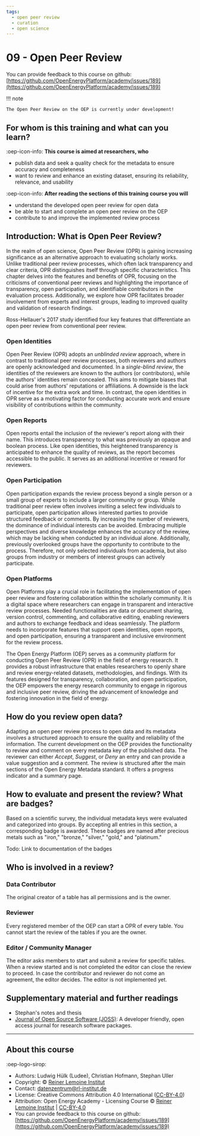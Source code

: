 ```yaml
---
tags:
  - open peer review
  - curation
  - open science
---
```


# 09 - Open Peer Review

You can provide feedback to this course on github: [https://github.com/OpenEnergyPlatform/academy/issues/189](https://github.com/OpenEnergyPlatform/academy/issues/189)

!!! note 

    The Open Peer Review on the OEP is currently under development!


## For whom is this training and what can you learn?

:oep-icon-info: **This course is aimed at researchers, who**

- publish data and seek a quality check for the metadata to ensure accuracy and completeness
- want to review and enhance an existing dataset, ensuring its reliability, relevance, and usability

:oep-icon-info: **After reading the sections of this training course you will**

- understand the developed open peer review for open data
- be able to start and complete an open peer review on the OEP
- contribute to and improve the implemented review process

## Introduction: What is Open Peer Review?

In the realm of open science, Open Peer Review (OPR) is gaining increasing 
significance as an alternative approach to evaluating scholarly works. 
Unlike traditional peer review processes, which often lack transparency 
and clear criteria, OPR distinguishes itself through specific characteristics. 
This chapter delves into the features and benefits of OPR, focusing on the 
criticisms of conventional peer reviews and highlighting the importance of 
transparency, open participation, and identifiable contributors in the 
evaluation process. 
Additionally, we explore how OPR facilitates broader involvement from experts 
and interest groups, leading to improved quality and validation of research findings.

Ross-Hellauer's 2017 study identified four key features that differentiate 
an open peer review from conventional peer review.

### Open Identities
Open Peer Review (OPR) adopts an _unblinded review_ approach, where in contrast 
to traditional peer review processes, both reviewers and authors
are openly acknowledged and documented. 
In a _single-blind review_, the identities of the reviewers are known to the 
authors (or contributors), while the authors' identities remain concealed.
This aims to mitigate biases that could arise from authors' reputations or 
affiliations.
A downside is the lack of incentive for the extra work and time. 
In contrast, the open identities in OPR serve as a motivating factor for 
conducting accurate work and ensure visibility of contributions within the community.

### Open Reports
Open reports entail the inclusion of the reviewer's report along with their name. 
This introduces transparency to what was previously an opaque and boolean process.
Like open identities, this heightened transparency is anticipated to enhance 
the quality of reviews, as the report becomes accessible to the public. 
It serves as an additional incentive or reward for reviewers. 

### Open Participation
Open participation expands the review process beyond a single person or a small 
group of experts to include a larger community or group. 
While traditional peer review often involves inviting a select few individuals 
to participate, open participation allows interested parties to provide 
structured feedback or comments. 
By increasing the number of reviewers, the dominance of individual interests 
can be avoided. 
Embracing multiple perspectives and diverse knowledge enhances the accuracy 
of the review, which may be lacking when conducted by an individual alone. 
Additionally, previously overlooked groups have the opportunity to contribute 
to the process. 
Therefore, not only selected individuals from academia, but also groups 
from industry or members of interest groups can actively participate. 

### Open Platforms
Open Platforms play a crucial role in facilitating the implementation of 
open peer review and fostering collaboration within the scholarly community. 
It is a digital space where researchers can engage in transparent and 
interactive review processes. 
Needed functionalities are data or document sharing, version control, 
commenting, and collaborative editing, enabling reviewers and authors to 
exchange feedback and ideas seamlessly. 
The platform needs to incorporate features that support 
open identities, open reports, and open participation, ensuring a transparent 
and inclusive environment for the review process. 

The Open Energy Platform (OEP) serves as a community platform for conducting 
Open Peer Review (OPR) in the field of energy research. 
It provides a robust infrastructure that enables researchers to openly 
share and review energy-related datasets, methodologies, and findings. 
With its features designed for transparency, collaboration, 
and open participation, the OEP empowers the energy research community 
to engage in rigorous and inclusive peer review, driving the advancement 
of knowledge and fostering innovation in the field of energy.

## How do you review open data?

Adapting an open peer review process to open data and its metadata 
involves a structured approach to ensure the quality and reliability 
of the information.
The current development on the OEP provides the functionality to review 
and comment on every metadata key of the published data.
The reviewer can either _Accept_, _Suggest_, or _Deny_ an entry and can 
provide a value suggestion and a comment.
The review is structured after the main sections of the Open Energy Metadata 
standard.
It offers a progress indicator and a summary page.


## How to evaluate and present the review? What are badges?

Based on a scientific survey, the individual metadata keys were evaluated and 
categorized into groups. By accepting all entries in this section, 
a corresponding badge is awarded. These badges are named after precious metals 
such as "iron," "bronze," "silver," "gold," and "platinum."

Todo: Link to documentation of the badges

## Who is involved in a review?

### Data Contributor

The original creator of a table has all permissions and is the owner.

### Reviewer

Every registered member of the OEP can start a OPR of every table.
You cannot start the review of the tables if you are the owner.

### Editor / Community Manager

The editor asks members to start and submit a review for specific tables.
When a review started and is not completed the editor can close the review to proceed.
In case the contributor and reviewer do not come an agreement, the editor decides.
The editor is not implemented yet.

## Supplementary material and further readings

- Stephan's notes and thesis
- [Journal of Open Source Software (JOSS)](https://joss.theoj.org/): A developer friendly, open access journal for research software packages.

---

## About this course

:oep-logo-sirop:

- Authors: Ludwig Hülk (Ludee), Christian Hofmann, Stephan Uller
- Copyright: © [Reiner Lemoine Institut](https://reiner-lemoine-institut.de/)
- Contact: datenzentrum@rl-institut.de
- License: Creative Commons Attribution 4.0 International ([CC-BY-4.0](https://creativecommons.org/licenses/by/4.0/deed.en))
- Attribution: Open Energy Academy - Licensing Course © [Reiner Lemoine Institut](https://reiner-lemoine-institut.de/) | [CC-BY-4.0](https://creativecommons.org/licenses/by/4.0/deed.en)
- You can provide feedback to this course on github: [https://github.com/OpenEnergyPlatform/academy/issues/189](https://github.com/OpenEnergyPlatform/academy/issues/189)
